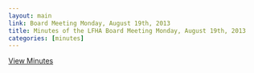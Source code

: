 ```yaml
---
layout: main
link: Board Meeting Monday, August 19th, 2013
title: Minutes of the LFHA Board Meeting Monday, August 19th, 2013 
categories: [minutes]
---
```


[View Minutes](/downloads/20130819_minutes.pdf)
